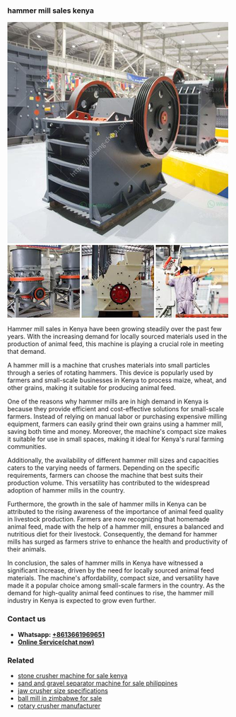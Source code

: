 <h3>hammer mill sales kenya</h3><img src='1702953297.jpg' alt=''><p>Hammer mill sales in Kenya have been growing steadily over the past few years. With the increasing demand for locally sourced materials used in the production of animal feed, this machine is playing a crucial role in meeting that demand.</p><p>A hammer mill is a machine that crushes materials into small particles through a series of rotating hammers. This device is popularly used by farmers and small-scale businesses in Kenya to process maize, wheat, and other grains, making it suitable for producing animal feed.</p><p>One of the reasons why hammer mills are in high demand in Kenya is because they provide efficient and cost-effective solutions for small-scale farmers. Instead of relying on manual labor or purchasing expensive milling equipment, farmers can easily grind their own grains using a hammer mill, saving both time and money. Moreover, the machine's compact size makes it suitable for use in small spaces, making it ideal for Kenya's rural farming communities.</p><p>Additionally, the availability of different hammer mill sizes and capacities caters to the varying needs of farmers. Depending on the specific requirements, farmers can choose the machine that best suits their production volume. This versatility has contributed to the widespread adoption of hammer mills in the country.</p><p>Furthermore, the growth in the sale of hammer mills in Kenya can be attributed to the rising awareness of the importance of animal feed quality in livestock production. Farmers are now recognizing that homemade animal feed, made with the help of a hammer mill, ensures a balanced and nutritious diet for their livestock. Consequently, the demand for hammer mills has surged as farmers strive to enhance the health and productivity of their animals.</p><p>In conclusion, the sales of hammer mills in Kenya have witnessed a significant increase, driven by the need for locally sourced animal feed materials. The machine's affordability, compact size, and versatility have made it a popular choice among small-scale farmers in the country. As the demand for high-quality animal feed continues to rise, the hammer mill industry in Kenya is expected to grow even further.</p><h3>Contact us</h3><ul><li><strong>Whatsapp:&nbsp;<a href="https://wa.me/8613661969651">+8613661969651</a></strong></li><li><a href="https://swt.shibang-china.com/?git&amp;zhl&amp;hammer mill sales kenya"><strong>Online Service(chat now)</strong></a></li></ul><h3>Related</h3><ul><li><a href='stone crusher machine for sale kenya.md'>stone crusher machine for sale kenya</a></li><li><a href='sand and gravel separator machine for sale philippines.md'>sand and gravel separator machine for sale philippines</a></li><li><a href='jaw crusher size specifications.md'>jaw crusher size specifications</a></li><li><a href='ball mill in zimbabwe for sale.md'>ball mill in zimbabwe for sale</a></li><li><a href='rotary crusher manufacturer.md'>rotary crusher manufacturer</a></li></ul>